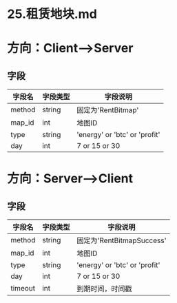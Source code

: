 # 25.租赁地块.md

# 方向：Client-->Server

## 字段

| 字段名    | 字段类型   | 字段说明                          |
|--------|--------|-------------------------------|
| method | string | 固定为'RentBitmap'               |
| map_id | int    | 地图ID                          |
| type   | string | 'energy' or 'btc' or 'profit' |
| day    | int    | 7 or 15 or 30                 |

# 方向：Server-->Client

## 字段

| 字段名     | 字段类型   | 字段说明                          |
|---------|--------|-------------------------------|
| method  | string | 固定为'RentBitmapSuccess'        |
| map_id  | int    | 地图ID                          |
| type    | string | 'energy' or 'btc' or 'profit' |
| day     | int    | 7 or 15 or 30                 |
| timeout | int    | 到期时间，时间戳                      |

